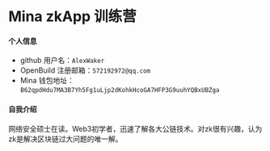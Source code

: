# Mina zkApp 训练营


#### 个人信息

- github 用户名：`AlexWaker`
- OpenBuild 注册邮箱：`572192972@qq.com`
- Mina 钱包地址：`B62qpdHdu7MA3B7Yh5Fg1uLjp2dKohkHcoGA7HFP3G9uuhYQBxUBZga`

#### 自我介绍
网络安全硕士在读。Web3初学者，迅速了解各大公链技术。对zk很有兴趣，认为zk是解决区块链过大问题的唯一解。
